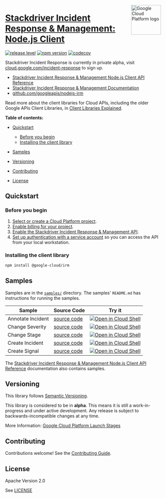 [//]: # "This README.md file is auto-generated, all changes to this file will be lost."
[//]: # "To regenerate it, use `python -m synthtool`."
<img src="https://avatars2.githubusercontent.com/u/2810941?v=3&s=96" alt="Google Cloud Platform logo" title="Google Cloud Platform" align="right" height="96" width="96"/>

# [Stackdriver Incident Response &amp; Management: Node.js Client](https://github.com/googleapis/nodejs-irm)

[![release level](https://img.shields.io/badge/release%20level-alpha-orange.svg?style=flat)](https://cloud.google.com/terms/launch-stages)
[![npm version](https://img.shields.io/npm/v/@google-cloud/irm.svg)](https://www.npmjs.org/package/@google-cloud/irm)
[![codecov](https://img.shields.io/codecov/c/github/googleapis/nodejs-irm/master.svg?style=flat)](https://codecov.io/gh/googleapis/nodejs-irm)




Stackdriver Incident Response is currently in private alpha,
visit [cloud.google.com/incident-response](https://cloud.google.com/incident-response/) to
sign up.


* [Stackdriver Incident Response &amp; Management Node.js Client API Reference][client-docs]
* [Stackdriver Incident Response &amp; Management Documentation][product-docs]
* [github.com/googleapis/nodejs-irm](https://github.com/googleapis/nodejs-irm)

Read more about the client libraries for Cloud APIs, including the older
Google APIs Client Libraries, in [Client Libraries Explained][explained].

[explained]: https://cloud.google.com/apis/docs/client-libraries-explained

**Table of contents:**


* [Quickstart](#quickstart)
  * [Before you begin](#before-you-begin)
  * [Installing the client library](#installing-the-client-library)

* [Samples](#samples)
* [Versioning](#versioning)
* [Contributing](#contributing)
* [License](#license)

## Quickstart

### Before you begin

1.  [Select or create a Cloud Platform project][projects].
1.  [Enable billing for your project][billing].
1.  [Enable the Stackdriver Incident Response &amp; Management API][enable_api].
1.  [Set up authentication with a service account][auth] so you can access the
    API from your local workstation.

### Installing the client library

```bash
npm install @google-cloud/irm
```




## Samples

Samples are in the [`samples/`](https://github.com/googleapis/nodejs-irm/tree/master/samples) directory. The samples' `README.md`
has instructions for running the samples.

| Sample                      | Source Code                       | Try it |
| --------------------------- | --------------------------------- | ------ |
| Annotate Incident | [source code](https://github.com/googleapis/nodejs-irm/blob/master/samples/annotateIncident.js) | [![Open in Cloud Shell][shell_img]](https://console.cloud.google.com/cloudshell/open?git_repo=https://github.com/googleapis/nodejs-irm&page=editor&open_in_editor=samples/annotateIncident.js,samples/README.md) |
| Change Severity | [source code](https://github.com/googleapis/nodejs-irm/blob/master/samples/changeSeverity.js) | [![Open in Cloud Shell][shell_img]](https://console.cloud.google.com/cloudshell/open?git_repo=https://github.com/googleapis/nodejs-irm&page=editor&open_in_editor=samples/changeSeverity.js,samples/README.md) |
| Change Stage | [source code](https://github.com/googleapis/nodejs-irm/blob/master/samples/changeStage.js) | [![Open in Cloud Shell][shell_img]](https://console.cloud.google.com/cloudshell/open?git_repo=https://github.com/googleapis/nodejs-irm&page=editor&open_in_editor=samples/changeStage.js,samples/README.md) |
| Create Incident | [source code](https://github.com/googleapis/nodejs-irm/blob/master/samples/createIncident.js) | [![Open in Cloud Shell][shell_img]](https://console.cloud.google.com/cloudshell/open?git_repo=https://github.com/googleapis/nodejs-irm&page=editor&open_in_editor=samples/createIncident.js,samples/README.md) |
| Create Signal | [source code](https://github.com/googleapis/nodejs-irm/blob/master/samples/createSignal.js) | [![Open in Cloud Shell][shell_img]](https://console.cloud.google.com/cloudshell/open?git_repo=https://github.com/googleapis/nodejs-irm&page=editor&open_in_editor=samples/createSignal.js,samples/README.md) |



The [Stackdriver Incident Response &amp; Management Node.js Client API Reference][client-docs] documentation
also contains samples.

## Versioning

This library follows [Semantic Versioning](http://semver.org/).




This library is considered to be in **alpha**. This means it is still a
work-in-progress and under active development. Any release is subject to
backwards-incompatible changes at any time.



More Information: [Google Cloud Platform Launch Stages][launch_stages]

[launch_stages]: https://cloud.google.com/terms/launch-stages

## Contributing

Contributions welcome! See the [Contributing Guide](https://github.com/googleapis/nodejs-irm/blob/master/CONTRIBUTING.md).

## License

Apache Version 2.0

See [LICENSE](https://github.com/googleapis/nodejs-irm/blob/master/LICENSE)

[client-docs]: https://googleapis.dev/nodejs/irm/latest#reference
[product-docs]: https://cloud.google.com/incident-response
[shell_img]: https://gstatic.com/cloudssh/images/open-btn.png
[projects]: https://console.cloud.google.com/project
[billing]: https://support.google.com/cloud/answer/6293499#enable-billing
[enable_api]: https://console.cloud.google.com/flows/enableapi?apiid=irm.googleapis.com
[auth]: https://cloud.google.com/docs/authentication/getting-started

<a name="reference"></a>
